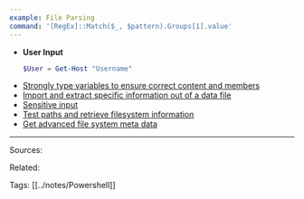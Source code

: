 ```yaml
---
example: File Parsing
command: '[RegEx]::Match($_, $pattern).Groups[1].value'
---
```


- **User Input**    
    ```powershell
    $User = Get-Host "Username"
    ```
- [Strongly type variables to ensure correct content and members](Strongly%20type%20variables%20to%20ensure%20correct%20content%20and%20members.md)
- [Import and extract specific information out of a data file](Import%20and%20extract%20specific%20information%20out%20of%20a%20data%20file.md)
- [Sensitive input](Sensitive%20input.md)
- [Test paths and retrieve filesystem information](filesystem/Test%20paths%20and%20retrieve%20filesystem%20information.md)
- [Get advanced file system meta data](Get%20advanced%20file%20system%20meta%20data.md)

---
Sources:

Related:

Tags:
[[../notes/Powershell]]